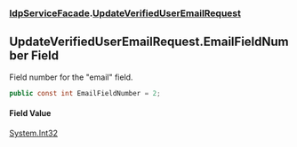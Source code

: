 ### [IdpServiceFacade](../index.md 'IdpServiceFacade').[UpdateVerifiedUserEmailRequest](index.md 'IdpServiceFacade\.UpdateVerifiedUserEmailRequest')

## UpdateVerifiedUserEmailRequest\.EmailFieldNumber Field

Field number for the "email" field\.

```csharp
public const int EmailFieldNumber = 2;
```

#### Field Value
[System\.Int32](https://learn.microsoft.com/en-us/dotnet/api/system.int32 'System\.Int32')
